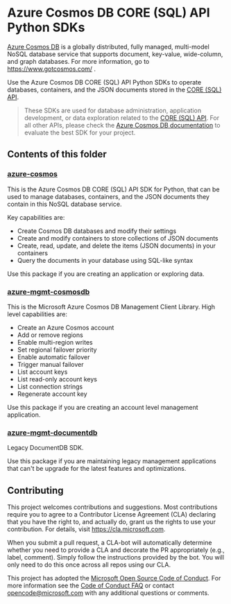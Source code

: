 # Azure Cosmos DB CORE (SQL) API Python SDKs

[Azure Cosmos DB](https://docs.microsoft.com/en-us/azure/cosmos-db/) is a globally distributed, fully managed, multi-model NoSQL database service that supports document, key-value, wide-column, and graph databases. For more information, go to https://www.gotcosmos.com/ .

Use the Azure Cosmos DB CORE (SQL) API Python SDKs to operate databases, containers, and the JSON documents stored in the [CORE (SQL) API](https://docs.microsoft.com/en-us/azure/cosmos-db/sql-query-getting-started). 

> These SDKs are used for database administration, application development, or data exploration related to the [CORE (SQL) API](https://docs.microsoft.com/en-us/azure/cosmos-db/sql-query-getting-started). For all other APIs, please check the [Azure Cosmos DB documentation](https://docs.microsoft.com/en-us/azure/cosmos-db/introduction) to evaluate the best SDK for your project.

## Contents of this folder

### [azure-cosmos](./azure-cosmos)

This is the Azure Cosmos DB CORE (SQL) API SDK for Python, that can be used to manage databases, containers, and the JSON documents they contain in this NoSQL database service. 

Key capabilities are:

+ Create Cosmos DB databases and modify their settings
+ Create and modify containers to store collections of JSON documents
+ Create, read, update, and delete the items (JSON documents) in your containers
+ Query the documents in your database using SQL-like syntax

Use this package if you are creating an application or exploring data.

### [azure-mgmt-cosmosdb](./azure-mgmt-cosmosdb)

This is the Microsoft Azure Cosmos DB Management Client Library. High level capabilities are:

+ Create an Azure Cosmos account
+ Add or remove regions
+ Enable multi-region writes
+ Set regional failover priority
+ Enable automatic failover
+ Trigger manual failover
+ List account keys
+ List read-only account keys
+ List connection strings
+ Regenerate account key

Use this package if you are creating an account level management application.

### [azure-mgmt-documentdb](./azure-mgmt-documentdb)

Legacy DocumentDB SDK.

Use this package if you are maintaining legacy management applications that can't be upgrade for the latest features and optimizations.

## Contributing

This project welcomes contributions and suggestions.  Most contributions require you to agree to a
Contributor License Agreement (CLA) declaring that you have the right to, and actually do, grant us
the rights to use your contribution. For details, visit https://cla.microsoft.com.

When you submit a pull request, a CLA-bot will automatically determine whether you need to provide
a CLA and decorate the PR appropriately (e.g., label, comment). Simply follow the instructions
provided by the bot. You will only need to do this once across all repos using our CLA.

This project has adopted the [Microsoft Open Source Code of Conduct](https://opensource.microsoft.com/codeofconduct/).
For more information see the [Code of Conduct FAQ](https://opensource.microsoft.com/codeofconduct/faq/) or
contact [opencode@microsoft.com](mailto:opencode@microsoft.com) with any additional questions or comments.
